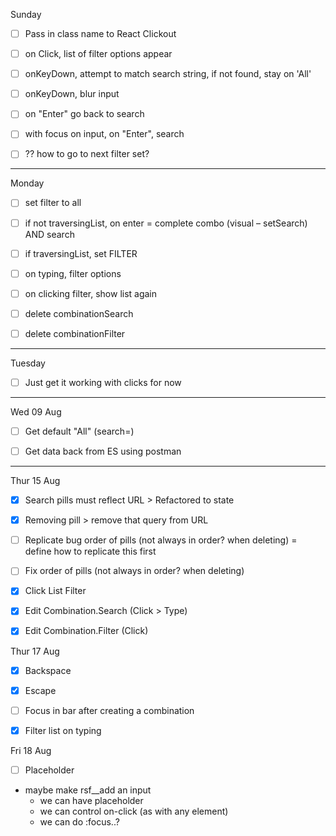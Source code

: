 Sunday
- [ ] Pass in class name to React Clickout


- [ ] on Click, list of filter options appear
- [ ] onKeyDown, attempt to match search string, if not found, stay on 'All'
- [ ] onKeyDown, blur input
- [ ] on "Enter" go back to search

- [ ] with focus on input, on "Enter", search

- [ ] ?? how to go to next filter set?


----------------------------------------------------------------------------------
Monday
- [ ] set filter to all
- [ ] if not traversingList, on enter = complete combo (visual – setSearch) AND search
- [ ] if traversingList, set FILTER


- [ ] on typing, filter options
- [ ] on clicking filter, show list again

- [ ] delete combinationSearch
- [ ] delete combinationFilter



----------------------------------------------------------------------------------
Tuesday

- [ ] Just get it working with clicks for now

----------------------------------------------------------------------------------

Wed 09 Aug
- [ ] Get default "All" (search=)
- [ ] Get data back from ES using postman


----------------------------------------------------------------------------------

Thur 15 Aug
- [x] Search pills must reflect URL > Refactored to state
- [x] Removing pill > remove that query from URL

- [ ] Replicate bug order of pills (not always in order? when deleting) = define how to replicate this first
- [ ] Fix order of pills (not always in order? when deleting)
- [x] Click List Filter
- [x] Edit Combination.Search (Click > Type)
- [x] Edit Combination.Filter (Click)


Thur 17 Aug

- [x] Backspace
- [x] Escape

- [ ] Focus in bar after creating a combination

- [x] Filter list on typing

Fri 18 Aug
- [ ] Placeholder
- maybe make rsf__add an input
  - we can have placeholder
  - we can control on-click (as with any element)
  - we can do :focus..?

